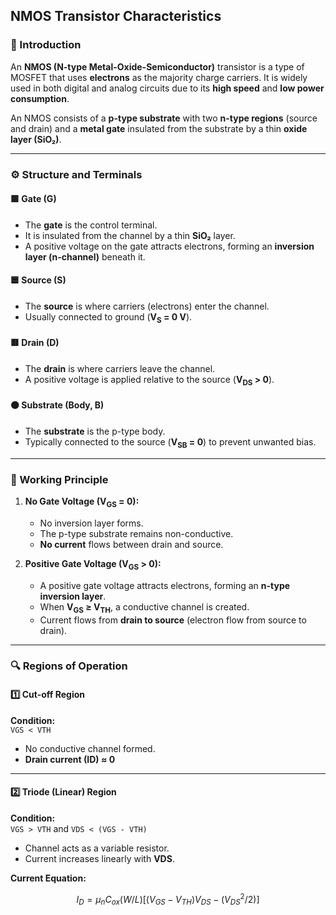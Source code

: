 ## NMOS Transistor Characteristics

### 📘 Introduction
An **NMOS (N-type Metal-Oxide-Semiconductor)** transistor is a type of MOSFET that uses **electrons** as the majority charge carriers. It is widely used in both digital and analog circuits due to its **high speed** and **low power consumption**.

An NMOS consists of a **p-type substrate** with two **n-type regions** (source and drain) and a **metal gate** insulated from the substrate by a thin **oxide layer (SiO₂)**.

---

### ⚙️ Structure and Terminals

#### 🟩 Gate (G)
- The **gate** is the control terminal.
- It is insulated from the channel by a thin **SiO₂** layer.
- A positive voltage on the gate attracts electrons, forming an **inversion layer (n-channel)** beneath it.

#### 🟦 Source (S)
- The **source** is where carriers (electrons) enter the channel.
- Usually connected to ground (**V<sub>S</sub> = 0 V**).

#### 🟥 Drain (D)
- The **drain** is where carriers leave the channel.
- A positive voltage is applied relative to the source (**V<sub>DS</sub> > 0**).

#### ⚫ Substrate (Body, B)
- The **substrate** is the p-type body.
- Typically connected to the source (**V<sub>SB</sub> = 0**) to prevent unwanted bias.

---

### 🧠 Working Principle

1. **No Gate Voltage (V<sub>GS</sub> = 0):**
   - No inversion layer forms.
   - The p-type substrate remains non-conductive.
   - **No current** flows between drain and source.

2. **Positive Gate Voltage (V<sub>GS</sub> > 0):**
   - A positive gate voltage attracts electrons, forming an **n-type inversion layer**.
   - When **V<sub>GS</sub> ≥ V<sub>TH</sub>**, a conductive channel is created.
   - Current flows from **drain to source** (electron flow from source to drain).

---

### 🔍 Regions of Operation

#### 1️⃣ Cut-off Region
**Condition:**  
`VGS < VTH`  

- No conductive channel formed.  
- **Drain current (ID) ≈ 0**

---

#### 2️⃣ Triode (Linear) Region
**Condition:**  
`VGS > VTH` and `VDS < (VGS - VTH)`  

- Channel acts as a variable resistor.  
- Current increases linearly with **VDS**.

**Current Equation:**
```math
I_D = μ_n C_{ox} (W/L) [ (V_{GS} - V_{TH})V_{DS} - (V_{DS}^2 / 2) ]
